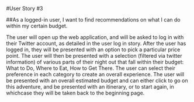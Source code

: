 #User Story #3

##As a logged-in user, I want to find recommendations on what I can do within my certain budget. 

The user will open up the web application, and will be asked to log in with their Twitter account, as detailed in the user log in story. After the user has logged in, they will be presented with an option to pick a particular price point. The user will then be presented with a selection (filtered via twitter information) of various parts of their night out that fall within their budget: What to Do, Where to Eat, How to Get There. The user can select their preference in each category to create an overall experience. The user will be presented with an overall estimated budget and can either click to go on this adventure, and be presented with an itinerary, or to start again, in whichcase they will be taken back to the beginning page. 


